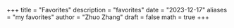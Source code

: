 +++
title = "Favorites"
description = "favorites"
date = "2023-12-17"
aliases = "my favorites"
author = "Zhuo Zhang"
draft = false
math = true
+++
